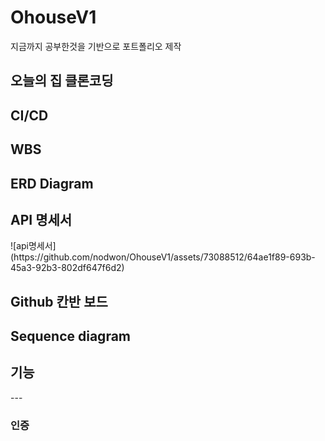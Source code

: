 # OhouseV1
지금까지 공부한것을 기반으로 포트폴리오 제작
<h2>오늘의 집 클론코딩 </h2>

<h2>CI/CD</h2>

<h2>WBS</h2>

<h2>ERD Diagram</h2>

<h2>API 명세서</h2>
![api명세서](https://github.com/nodwon/OhouseV1/assets/73088512/64ae1f89-693b-45a3-92b3-802df647f6d2)

<h2>Github 칸반 보드</h2>


<h2>Sequence diagram</h2>

<h2>기능</h2>
---
<h3>인증</h3>




